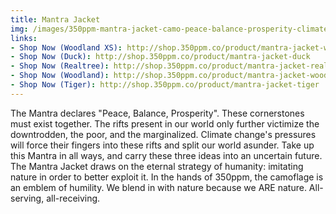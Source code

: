 ```yaml
---
title: Mantra Jacket
img: /images/350ppm-mantra-jacket-camo-peace-balance-prosperity-climate-change.jpg
links:
- Shop Now (Woodland XS): http://shop.350ppm.co/product/mantra-jacket-woodland-xs
- Shop Now (Duck): http://shop.350ppm.co/product/mantra-jacket-duck
- Shop Now (Realtree): http://shop.350ppm.co/product/mantra-jacket-realtree
- Shop Now (Woodland): http://shop.350ppm.co/product/mantra-jacket-woodland
- Shop Now (Tiger): http://shop.350ppm.co/product/mantra-jacket-tiger
---
```

The Mantra declares "Peace, Balance, Prosperity". These cornerstones must exist together.
The rifts present in our world only further victimize the downtrodden,  the poor, and the marginalized. Climate change's pressures will force their fingers into these rifts and split our world asunder.
Take up this Mantra in all ways, and carry these three ideas into an uncertain future. The Mantra Jacket draws on the eternal strategy of humanity: imitating nature in order to better exploit it.
In the hands of 350ppm, the camoflage is an emblem of humility. We blend in with nature because we ARE nature. All-serving, all-receiving.

